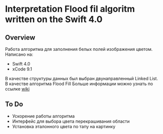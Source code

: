 
# Interpretation Flood fil algoritm written on the Swift 4.0

## Overview

Работа алгоритма для заполнения белых полей изображения цветом. Написано на:
- Swift 4.0
- xCode 9.1

В качестве структуры данных был выбран двунаправленный Linked List.
В качестве алгоритма Flood Fill
Больше информации можно узнать по ссылке [wiki](https://ru.wikipedia.org/wiki/Заливка)

## To Do

* Ускорение работы алгоритма
* Интерфейс для выбора цвета перекрашивания области
* Установка эталонного цвета по тапу на картинку


